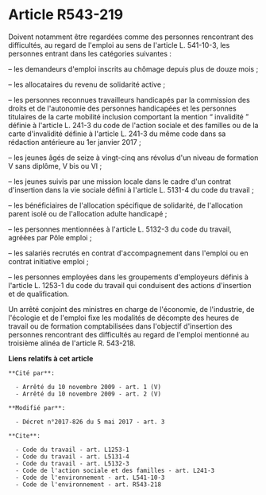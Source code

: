 # Article R543-219

Doivent notamment être regardées comme des personnes rencontrant des difficultés, au regard de l'emploi au sens de l'article
L. 541-10-3, les personnes entrant dans les catégories suivantes :

– les demandeurs d'emploi inscrits au chômage depuis plus de douze mois ;

– les allocataires du revenu de solidarité active ;

– les personnes reconnues travailleurs handicapés par la commission des droits et de l'autonomie des personnes handicapées et
les personnes titulaires de la carte mobilité inclusion comportant la mention “ invalidité ” définie à l'article L. 241-3 du
code de l'action sociale et des familles ou de la carte d'invalidité définie à l'article L. 241-3 du même code dans sa
rédaction antérieure au 1er janvier 2017 ;

– les jeunes âgés de seize à vingt-cinq ans révolus d'un niveau de formation V sans diplôme, V bis ou VI ;

– les jeunes suivis par une mission locale dans le cadre d'un contrat d'insertion dans la vie sociale défini à l'article L.
5131-4 du code du travail ;

– les bénéficiaires de l'allocation spécifique de solidarité, de l'allocation parent isolé ou de l'allocation adulte
handicapé ;

– les personnes mentionnées à l'article L. 5132-3 du code du travail, agréées par Pôle emploi ;

– les salariés recrutés en contrat d'accompagnement dans l'emploi ou en contrat initiative emploi ;

– les personnes employées dans les groupements d'employeurs définis à l'article L. 1253-1 du code du travail qui conduisent
des actions d'insertion et de qualification.

Un arrêté conjoint des ministres en charge de l'économie, de l'industrie, de l'écologie et de l'emploi fixe les modalités de
décompte des heures de travail ou de formation comptabilisées dans l'objectif d'insertion des personnes rencontrant des
difficultés au regard de l'emploi mentionné au troisième alinéa de l'article R. 543-218.

**Liens relatifs à cet article**

	**Cité par**:

	  - Arrêté du 10 novembre 2009 - art. 1 (V)
	  - Arrêté du 10 novembre 2009 - art. 2 (V)

	**Modifié par**:

	  - Décret n°2017-826 du 5 mai 2017 - art. 3

	**Cite**:

	  - Code du travail - art. L1253-1
	  - Code du travail - art. L5131-4
	  - Code du travail - art. L5132-3
	  - Code de l'action sociale et des familles - art. L241-3
	  - Code de l'environnement - art. L541-10-3
	  - Code de l'environnement - art. R543-218
